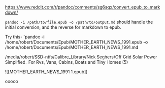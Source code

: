 



https://www.reddit.com/r/pandoc/comments/sg6sqx/convert_epub_to_markdown/

`pandoc -i /path/to/file.epub -o /path/to/output.md` should handle the initial conversion, and the reverse for markdown to epub.

Try this-
`pandoc -i /home/robert/Documents/Epub/MOTHER_EARTH_NEWS_1991.epub -o /home/robert/Documents/Epub/MOTHER_EARTH_NEWS_1991.md

/media/robert/SSD-ntfs/Calibre_Library/Nick Seghers/Off Grid Solar Power Simplified_ For Rvs, Vans, Cabins, Boats and Tiny Homes (5)


![[MOTHER_EARTH_NEWS_1991 1.epub]]











ooooo